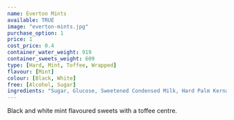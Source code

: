 ```yaml
---
name: Everton Mints
available: TRUE
image: "everton-mints.jpg"
purchase_option: 1
price: 1
cost_price: 0.4
container_water_weight: 919
container_sweets_weight: 609
type: [Hard, Mint, Toffee, Wrapped]
flavour: [Mint]
colour: [Black, White]
free: [Alcohol, Sugar]
ingredients: "Sugar, Glucose, Sweetened Condensed Milk, Hard Palm Kernal Oil, Flavour, Salt, Colour (E153). Emulsifier: Soya Lecithin"
---
```

Black and white mint flavoured sweets with a toffee centre.